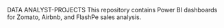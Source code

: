 DATA ANALYST-PROJECTS
This repository contains Power BI dashboards for Zomato, Airbnb, and FlashPe sales analysis.

